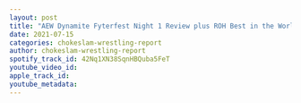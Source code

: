 ```yaml
---
layout: post
title: "AEW Dynamite Fyterfest Night 1 Review plus ROH Best in the World Review and Wrestling News and Rumors"
date: 2021-07-15
categories: chokeslam-wrestling-report
author: chokeslam-wrestling-report
spotify_track_id: 42Nq1XN38SqnHBQuba5FeT
youtube_video_id: 
apple_track_id: 
youtube_metadata: 
---
```

